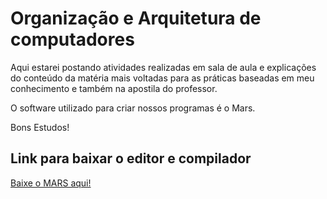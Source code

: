 # Organização e Arquitetura de computadores

Aqui estarei postando atividades realizadas em sala de aula e explicações do conteúdo da matéria mais voltadas para as práticas baseadas em meu conhecimento e também na apostila do professor.

O software utilizado para criar nossos programas é o Mars.

Bons Estudos!

## Link para baixar o editor e compilador

[Baixe o MARS aqui!](https://www.softpedia.com/get/Programming/Coding-languages-Compilers/Vollmar-MARS.shtml)